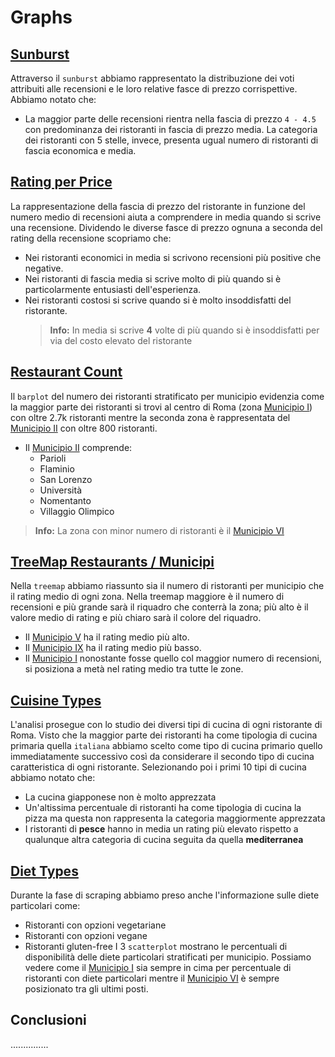 # Graphs
## [Sunburst](https://matteofasulo.github.io/PyTripAdvisor/graphs/sunburst.html)
Attraverso il `sunburst` abbiamo rappresentato la distribuzione dei voti attribuiti alle recensioni e le loro relative fasce di prezzo corrispettive. Abbiamo notato che:
* La maggior parte delle recensioni rientra nella fascia di prezzo `4 - 4.5` con predominanza dei ristoranti in fascia di prezzo media. La categoria dei ristoranti con 5 stelle, invece, presenta ugual numero di ristoranti di fascia economica e media. 

## [Rating per Price](https://matteofasulo.github.io/PyTripAdvisor/graphs/avg_rating_per_price.html)
La rappresentazione della fascia di prezzo del ristorante in funzione del numero medio di recensioni aiuta a comprendere in media quando si scrive una recensione. Dividendo le diverse fasce di prezzo ognuna a seconda del rating della recensione scopriamo che:
* Nei ristoranti economici in media si scrivono recensioni più positive che negative.
* Nei ristoranti di fascia media si scrive molto di più quando si è particolarmente entusiasti dell'esperienza.
* Nei ristoranti costosi si scrive quando si è molto insoddisfatti del ristorante.
  > **Info:** In media si scrive **4** volte di più quando si è insoddisfatti per via del costo elevato del ristorante

## [Restaurant Count](https://matteofasulo.github.io/PyTripAdvisor/graphs/count_restaurants_by_municipio.html)
Il `barplot` del numero dei ristoranti stratificato per municipio evidenzia come la maggior parte dei ristoranti si trovi al centro di Roma (zona [Municipio I](https://it.wikipedia.org/wiki/Municipio_Roma_I)) con oltre 2.7k ristoranti mentre la seconda zona è rappresentata del [Municipio II](https://it.wikipedia.org/wiki/Municipio_Roma_II) con oltre 800 ristoranti.
* Il [Municipio II](https://it.wikipedia.org/wiki/Municipio_Roma_II) comprende:
  * Parioli
  * Flaminio
  * San Lorenzo
  * Università
  * Nomentanto
  * Villaggio Olimpico
> **Info:** La zona con minor numero di ristoranti è il [Municipio VI](https://it.wikipedia.org/wiki/Municipio_Roma_VI)

## [TreeMap Restaurants / Municipi](https://matteofasulo.github.io/PyTripAdvisor/graphs/treemap_municipi.html)
Nella `treemap` abbiamo riassunto sia il numero di ristoranti per municipio che il rating medio di ogni zona. Nella treemap maggiore è il numero di recensioni e più grande sarà il riquadro che conterrà la zona; più alto è il valore medio di rating e più chiaro sarà il colore del riquadro.
* Il [Municipio V](https://it.wikipedia.org/wiki/Municipio_Roma_V) ha il rating medio più alto.
* Il [Municipio IX](https://it.wikipedia.org/wiki/Municipio_Roma_IX) ha il rating medio più basso.
* Il [Municipio I](https://it.wikipedia.org/wiki/Municipio_Roma_I) nonostante fosse quello col maggior numero di recensioni, si posiziona a metà nel rating medio tra tutte le zone. 

## [Cuisine Types](https://matteofasulo.github.io/PyTripAdvisor/graphs/cuisine_types.html)
L'analisi prosegue con lo studio dei diversi tipi di cucina di ogni ristorante di Roma. Visto che la maggior parte dei ristoranti ha come tipologia di cucina primaria quella `italiana` abbiamo scelto come tipo di cucina primario quello immediatamente successivo così da considerare il secondo tipo di cucina caratteristica di ogni ristorante. Selezionando poi i primi 10 tipi di cucina abbiamo notato che:
* La cucina giapponese non è molto apprezzata
* Un'altissima percentuale di ristoranti ha come tipologia di cucina la pizza ma questa non rappresenta la categoria maggiormente apprezzata
* I ristoranti di **pesce** hanno in media un rating più elevato rispetto a qualunque altra categoria di cucina seguita da quella **mediterranea**

## [Diet Types](https://matteofasulo.github.io/PyTripAdvisor/graphs/diet_types.html)
Durante la fase di scraping abbiamo preso anche l'informazione sulle diete particolari come:
* Ristoranti con opzioni vegetariane
* Ristoranti con opzioni vegane
* Ristoranti gluten-free
I 3 `scatterplot` mostrano le percentuali di disponibilità delle diete particolari stratificati per municipio. Possiamo vedere come il [Municipio I](https://it.wikipedia.org/wiki/Municipio_Roma_I) sia sempre in cima per percentuale di ristoranti con diete particolari mentre il [Municipio VI](https://it.wikipedia.org/wiki/Municipio_Roma_VI) è sempre posizionato tra gli ultimi posti.

## Conclusioni
...............
